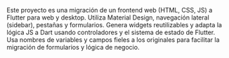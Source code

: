 <!-- Use this file to provide workspace-specific custom instructions to Copilot. For more details, visit https://code.visualstudio.com/docs/copilot/copilot-customization#_use-a-githubcopilotinstructionsmd-file -->

Este proyecto es una migración de un frontend web (HTML, CSS, JS) a Flutter para web y desktop. Utiliza Material Design, navegación lateral (sidebar), pestañas y formularios. Genera widgets reutilizables y adapta la lógica JS a Dart usando controladores y el sistema de estado de Flutter. Usa nombres de variables y campos fieles a los originales para facilitar la migración de formularios y lógica de negocio.
